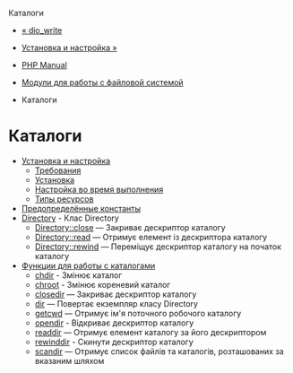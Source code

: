 Каталоги

-   [« dio\_write](function.dio-write.html)
    
-   [Установка и настройка »](dir.setup.html)
    
-   [PHP Manual](index.html)
    
-   [Модули для работы с файловой системой](refs.fileprocess.file.html)
    
-   Каталоги
    

# Каталоги

-   [Установка и настройка](dir.setup.html)
    -   [Требования](dir.requirements.html)
    -   [Установка](dir.installation.html)
    -   [Настройка во время выполнения](dir.configuration.html)
    -   [Типы ресурсов](dir.resources.html)
-   [Предопределённые константы](dir.constants.html)
-   [Directory](class.directory.html) - Клас Directory
    -   [Directory::close](directory.close.html) — Закриває дескриптор каталогу
    -   [Directory::read](directory.read.html) — Отримує елемент із дескриптора каталогу
    -   [Directory::rewind](directory.rewind.html) — Переміщує дескриптор каталогу на початок каталогу
-   [Функции для работы с каталогами](ref.dir.html)
    -   [chdir](function.chdir.html) - Змінює каталог
    -   [chroot](function.chroot.html) - Змінює кореневий каталог
    -   [closedir](function.closedir.html) — Закриває дескриптор каталогу
    -   [dir](function.dir.html) — Повертає екземпляр класу Directory
    -   [getcwd](function.getcwd.html) — Отримує ім'я поточного робочого каталогу
    -   [opendir](function.opendir.html) - Відкриває дескриптор каталогу
    -   [readdir](function.readdir.html) — Отримує елемент каталогу за його дескриптором
    -   [rewinddir](function.rewinddir.html) - Скинути дескриптор каталогу
    -   [scandir](function.scandir.html) — Отримує список файлів та каталогів, розташованих за вказаним шляхом